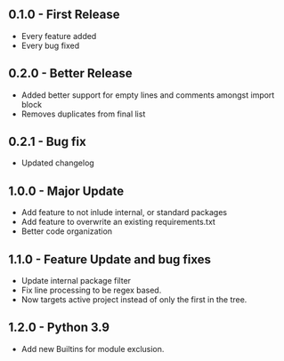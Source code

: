 ## 0.1.0 - First Release
* Every feature added
* Every bug fixed

## 0.2.0 - Better Release
* Added better support for empty lines and comments amongst import block
* Removes duplicates from final list

## 0.2.1 - Bug fix
* Updated changelog

## 1.0.0 - Major Update
* Add feature to not inlude internal, or standard packages
* Add feature to overwrite an existing requirements.txt
* Better code organization

## 1.1.0 - Feature Update and bug fixes
* Update internal package filter
* Fix line processing to be regex based.
* Now targets active project instead of only the first in the tree.

## 1.2.0 - Python 3.9
* Add new Builtins for module exclusion. 
